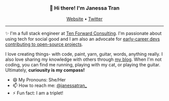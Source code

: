 <h3 align="center">👋 Hi there! I'm Janessa Tran</h3>
<p align="center">
  <a href="https://www.janessatran.com">Website</a> •
  <a href="https://twitter.com/janessatran_">Twitter</a>
</p>

---
✨ I'm a full stack engineer at [Ten Forward Consulting](https://tenforward.consulting). I'm passionate about using tech for social good and I am also an advocate for [early-career devs contributing to open-source projects](https://dev.to/janessatran/a-beginner-s-guide-to-contributing-to-open-source-4fen). 

I love creating things- with code, paint, yarn, guitar, words, anything really. I also love sharing my knowledge with others through [my blog](https://janessatran.com). When I'm not coding, you can find me running, playing with my cat, or playing the guitar. Ultimately, **curiousity is my compass!**


- 😄 My Pronouns: She/Her   
- 📫 How to reach me: [@janessatran_](https://twitter.com/janessatran)
- ⚡ Fun fact: I am a triplet!

